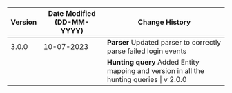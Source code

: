 | **Version** | **Date Modified (DD-MM-YYYY)** | **Change History**                          |
|-------------|--------------------------------|---------------------------------------------|
| 3.0.0       | 10-07-2023                     | **Parser** Updated parser to correctly parse failed login events | 
|             |                                | **Hunting query** Added Entity mapping and version in all the hunting queries \| v 2.0.0
